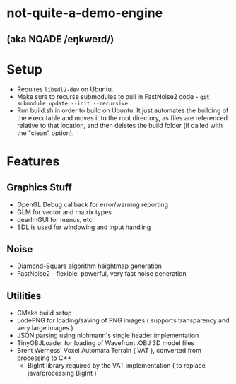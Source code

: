 # not-quite-a-demo-engine
## (aka NQADE /eŋkweɪd/)




# Setup
- Requires `libsdl2-dev` on Ubuntu.
- Make sure to recurse submodules to pull in FastNoise2 code - `git submodule update --init --recursive`
- Run build.sh in order to build on Ubuntu. It just automates the building of the executable and moves it to the root directory, as files are referenced relative to that location, and then deletes the build folder (if called with the "clean" option).



# Features
##  Graphics Stuff
  - OpenGL Debug callback for error/warning reporting
  - GLM for vector and matrix types
  - dearImGUI for menus, etc
  - SDL is used for windowing and input handling


##  Noise
  - Diamond-Square algorithm heightmap generation
  - FastNoise2 - flexible, powerful, very fast noise generation


##  Utilities
  - CMake build setup
  - LodePNG for loading/saving of PNG images ( supports transparency and very large images )
  - JSON parsing using nlohmann's single header implementation
  - TinyOBJLoader for loading of Wavefront .OBJ 3D model files
  - Brent Werness' Voxel Automata Terrain ( VAT ), converted from processing to C++
    - BigInt library required by the VAT implementation ( to replace java/processing BigInt )
